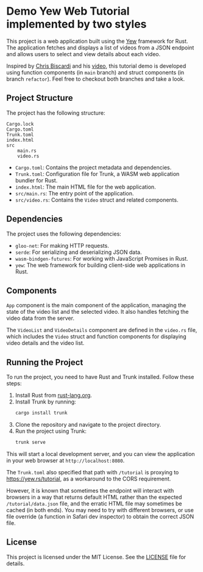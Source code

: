 # Demo Yew Web Tutorial implemented by two styles

This project is a web application built using the [Yew](https://yew.rs/) framework for Rust. The application fetches and displays a list of videos from a JSON endpoint and allows users to select and view details about each video.

Inspired by [Chris Biscardi](https://github.com/rust-adventure/yt-yew-tutorial.git) and his [video](https://youtu.be/S-O9QkrlfYw?si=EL44lSwp6gjdk00c), this tutorial demo is developed using function components (in `main` branch) and struct components (in branch `refactor`). Feel free to checkout both branches and take a look.

## Project Structure

The project has the following structure:

```
Cargo.lock
Cargo.toml
Trunk.toml
index.html
src
    main.rs
    video.rs
```

- `Cargo.toml`: Contains the project metadata and dependencies.
- `Trunk.toml`: Configuration file for Trunk, a WASM web application bundler for Rust.
- `index.html`: The main HTML file for the web application.
- `src/main.rs`: The entry point of the application.
- `src/video.rs`: Contains the `Video` struct and related components.

## Dependencies

The project uses the following dependencies:

- `gloo-net`: For making HTTP requests.
- `serde`: For serializing and deserializing JSON data.
- `wasm-bindgen-futures`: For working with JavaScript Promises in Rust.
- `yew`: The web framework for building client-side web applications in Rust.

## Components

`App` component is the main component of the application, managing the state of the video list and the selected video. It also handles fetching the video data from the server.

The `VideoList` and `VideoDetails` component are defined in the `video.rs` file, which includes the `Video` struct and function components for displaying video details and the video list.

## Running the Project

To run the project, you need to have Rust and Trunk installed. Follow these steps:

1. Install Rust from [rust-lang.org](https://www.rust-lang.org/).
2. Install Trunk by running:
   ```sh
   cargo install trunk
   ```
3. Clone the repository and navigate to the project directory.
4. Run the project using Trunk:
   ```sh
   trunk serve
   ```

This will start a local development server, and you can view the application in your web browser at `http://localhost:8080`.

The `Trunk.toml` also specified that path with `/tutorial` is proxying to https://yew.rs/tutorial, as a workaround to the CORS requirement.

However, it is known that sometimes the endpoint will interact with browsers in a way that returns default HTML rather than the expected `/tutorial/data.json` file, and the erratic HTML file may sometimes be cached (in both ends). You may need to try with different browsers, or use file override (a function in Safari dev inspector) to obtain the correct JSON file.

## License

This project is licensed under the MIT License. See the [LICENSE](LICENSE) file for details.
